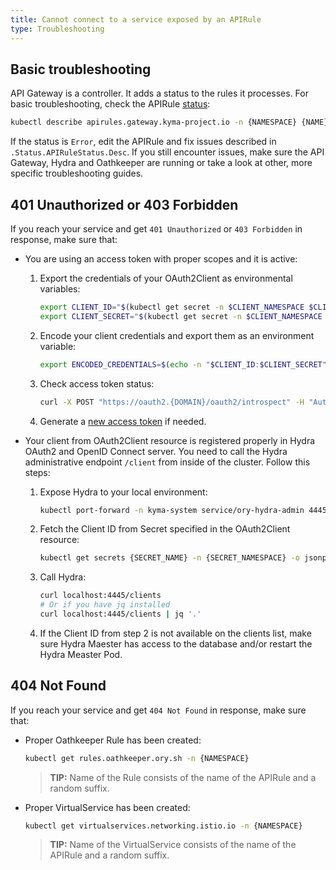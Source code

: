 ```yaml
---
title: Cannot connect to a service exposed by an APIRule
type: Troubleshooting
---
```


##  Basic troubleshooting

API Gateway is a controller. It adds a status to the rules it processes. For basic troubleshooting, check the APIRule [status](#custom-resource-api-rule-status-codes):

   ```bash
   kubectl describe apirules.gateway.kyma-project.io -n {NAMESPACE} {NAME}
   ```

If the status is `Error`, edit the APIRule and fix issues described in `.Status.APIRuleStatus.Desc`. If you still encounter issues, make sure the API Gateway, Hydra and Oathkeeper are running or take a look at other, more specific troubleshooting guides.

## 401 Unauthorized or 403 Forbidden

If you reach your service and get `401 Unauthorized` or `403 Forbidden` in response, make sure that:

- You are using an access token with proper scopes and it is active:

  1. Export the credentials of your OAuth2Client as environmental variables:
  
      ```bash
      export CLIENT_ID="$(kubectl get secret -n $CLIENT_NAMESPACE $CLIENT_NAME -o jsonpath='{.data.client_id}' | base64 --decode)"
      export CLIENT_SECRET="$(kubectl get secret -n $CLIENT_NAMESPACE $CLIENT_NAME -o jsonpath='{.data.client_secret}' | base64 --decode)"
      ```
     
  2. Encode your client credentials and export them as an environment variable:
  
      ```bash
      export ENCODED_CREDENTIALS=$(echo -n "$CLIENT_ID:$CLIENT_SECRET" | base64)
      ```
     
  3. Check access token status:
  
      ```bash
      curl -X POST "https://oauth2.{DOMAIN}/oauth2/introspect" -H "Authorization: Basic $ENCODED_CREDENTIALS" -F "token={ACCESS_TOKEN}"
      ```
     
  4. Generate a [new access token](/components/api-gateway-v2/#tutorials-expose-and-secure-a-service-register-an-o-auth2-client-and-get-tokens) if needed.
  
- Your client from OAuth2Client resource is registered properly in Hydra OAuth2 and OpenID Connect server. You need to call the Hydra administrative endpoint `/client` from inside of the cluster. Follow this steps:

  1. Expose Hydra to your local environment:
  
      ```bash
      kubectl port-forward -n kyma-system service/ory-hydra-admin 4445
      ```
  
  2. Fetch the Client ID from Secret specified in the OAuth2Client resource:
  
      ```bash
      kubectl get secrets {SECRET_NAME} -n {SECRET_NAMESPACE} -o jsonpath='{ .data.client_id }' | base64 --decode
      ```
     
  3. Call Hydra:
  
      ```bash
      curl localhost:4445/clients
      # Or if you have jq installed
      curl localhost:4445/clients | jq '.'
      ```
     
  4. If the Client ID from step 2 is not available on the clients list, make sure Hydra Maester has access to the database and/or restart the Hydra Measter Pod.
      
## 404 Not Found

If you reach your service and get `404 Not Found` in response, make sure that:

- Proper Oathkeeper Rule has been created:

  ```bash
  kubectl get rules.oathkeeper.ory.sh -n {NAMESPACE}
  ```
  
  >**TIP:** Name of the Rule consists of the name of the APIRule and a random suffix.

- Proper VirtualService has been created:

  ```bash
  kubectl get virtualservices.networking.istio.io -n {NAMESPACE}
  ```
  
  >**TIP:** Name of the VirtualService consists of the name of the APIRule and a random suffix.
